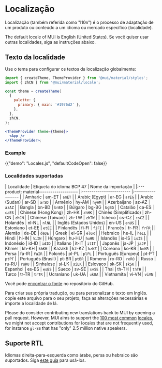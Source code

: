 # Localização

<p class="description">Localização (também referida como "l10n") é o processo de adaptação de um produto ou conteúdo a um idioma ou mercado específico (localidade).</p>

The default locale of MUI is English (United States). Se você quiser usar outras localidades, siga as instruções abaixo.

## Texto da localidade

Use o tema para configurar os textos da localização globalmente:

```jsx
import { createTheme, ThemeProvider } from '@mui/material/styles';
import { zhCN } from '@mui/material/locale';

const theme = createTheme(
  {
    palette: {
      primary: { main: '#1976d2' },
    },
  },
  zhCN,
);

<ThemeProvider theme={theme}>
  <App />
</ThemeProvider>;
```

### Example

{{"demo": "Locales.js", "defaultCodeOpen": false}}

### Localidades suportadas

| Localidade              | Etiqueta do idioma BCP 47 | Nome da importação |
|:---
product: material-------------------- |:------------------------- |:------------------ |
| Amharic                 | am-ET                     | `amET`             |
| Arabic (Egypt)          | ar-EG                     | `arEG`             |
| Arabic (Sudan)          | ar-SD                     | `arSD`             |
| Armênio                 | hy-AM                     | `hyAM`             |
| Azerbaijano             | az-AZ                     | `azAZ`             |
| Bangla                  | bn-BD                     | `bnBD`             |
| Búlgaro                 | bg-BG                     | `bgBG`             |
| Catalão                 | ca-ES                     | `caES`             |
| Chinese (Hong Kong)     | zh-HK                     | `zhHK`             |
| Chinês (Simplificado)   | zh-CN                     | `zhCN`             |
| Chinese (Taiwan)        | zh-TW                     | `zhTW`             |
| Tcheco                  | cs-CZ                     | `csCZ`             |
| Holandês                | nl-NL                     | `nlNL`             |
| Inglês (Estados Unidos) | en-US                     | `enUS`             |
| Estoniano               | et-EE                     | `etEE`             |
| Finlandês               | fi-FI                     | `fiFI`             |
| Francês                 | fr-FR                     | `frFR`             |
| Alemão                  | de-DE                     | `deDE`             |
| Greek                   | el-GR                     | `elGR`             |
| Hebraico                | he-IL                     | `heIL`             |
| Hindi                   | hi-IN                     | `hiIN`             |
| Húngaro                 | hu-HU                     | `huHU`             |
| Islandês                | is-IS                     | `isIS`             |
| Indonésio               | id-ID                     | `idID`             |
| Italiano                | it-IT                     | `itIT`             |
| Japonês                 | ja-JP                     | `jaJP`             |
| Khmer                   | kh-KH                     | `khKH`             |
| Kazakh                  | kz-KZ                     | `kzKZ`             |
| Coreano                 | ko-KR                     | `koKR`             |
| Persa                   | fa-IR                     | `faIR`             |
| Polonês                 | pl-PL                     | `plPL`             |
| Português (Europeu)     | pt-PT                     | `ptPT`             |
| Português (Brasil)      | pt-BR                     | `ptBR`             |
| Romeno                  | ro-RO                     | `roRO`             |
| Russo                   | ru-RU                     | `ruRU`             |
| Sinhalese               | si-LK                     | `siLK`             |
| Eslovaco                | sk-SK                     | `skSK`             |
| Espanhol                | es-ES                     | `esES`             |
| Sueco                   | sv-SE                     | `svSE`             |
| Thai                    | th-TH                     | `thTH`             |
| Turco                   | tr-TR                     | `trTR`             |
| Ucraniano               | uk-UA                     | `ukUA`             |
| Vietnamita              | vi-VN                     | `viVN`             |

<!-- #default-branch-switch -->

Você pode [encontrar o fonte](https://github.com/mui-org/material-ui/blob/master/packages/mui-material/src/locale/index.ts) no repositório do GitHub.

Para criar sua própria tradução, ou para personalizar o texto em Inglês. copie este arquivo para o seu projeto, faça as alterações necessárias e importe a localidade de lá.

Please do consider contributing new translations back to MUI by opening a pull request. However, MUI aims to support the [100 most common](https://en.wikipedia.org/wiki/List_of_languages_by_number_of_native_speakers) [locales](https://www.ethnologue.com/guides/ethnologue200), we might not accept contributions for locales that are not frequently used, for instance `gl-ES` that has "only" 2.5 million native speakers.

## Suporte RTL

Idiomas direita-para-esquerda como árabe, persa ou hebraico são suportados. Siga [este guia](/material/guides/right-to-left/) para usá-los.

